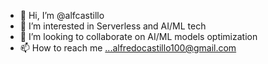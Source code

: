 - 👋 Hi, I’m @alfcastillo
- 👀 I’m interested in Serverless and AI/ML tech
- 💞️ I’m looking to collaborate on AI/ML models optimization
- 📫 How to reach me ...alfredocastillo100@gmail.com

<!---
alfcastillo/alfcastillo is a ✨ special ✨ repository because its `README.md` (this file) appears on your GitHub profile.
You can click the Preview link to take a look at your changes.
--->
